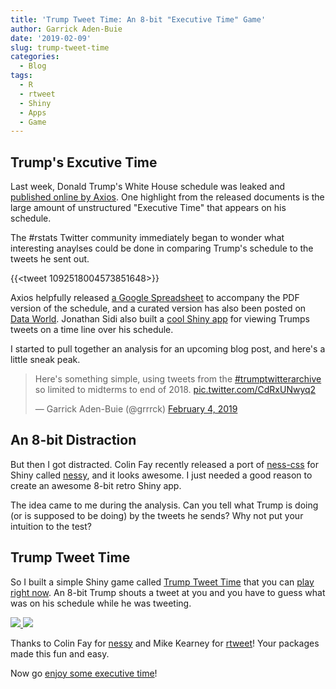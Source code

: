 ```yaml
---
title: 'Trump Tweet Time: An 8-bit "Executive Time" Game'
author: Garrick Aden-Buie
date: '2019-02-09'
slug: trump-tweet-time
categories:
  - Blog
tags:
  - R
  - rtweet
  - Shiny
  - Apps
  - Game
---
```


[axios-article]: https://www.axios.com/donald-trump-private-schedules-leak-executive-time-34e67fbb-3af6-48df-aefb-52e02c334255.html
[data-world]: https://data.world/firsthara/presidential-time
[axios-spreadsheet]: https://docs.google.com/spreadsheets/d/1oITCuVsYdhNXtY7GElLelsrbjRRIPJ1ce-_v-8J1X_A/edit#gid=0
[ness-css]: https://nostalgic-css.github.io/NES.css/
[nessy]: https://github.com/ColinFay/nessy
[app]: https://apps.garrickadenbuie.com/trump-tweet-time
[repo]: https://github.com/gadenbuie/trump-tweet-time
[rtweet]: https://rtweet.info

## Trump's Excutive Time

Last week, Donald Trump's White House schedule was leaked and [published online by Axios][axios-article].
One highlight from the released documents is the large amount of unstructured "Executive Time" that appears on his schedule.

The #rstats Twitter community immediately began to wonder what interesting anaylses could be done in comparing Trump's schedule to the tweets he sent out.

{{<tweet 1092518004573851648>}}

Axios helpfully released [a Google Spreadsheet][axios-spreadsheet] to accompany the PDF version of the schedule, and a curated version has also been posted on [Data World][data-world]. Jonathan Sidi also built a [cool Shiny app](https://github.com/yonicd/potus_public_schedule) for viewing Trumps tweets on a time line over his schedule.

I started to pull together an analysis for an upcoming blog post, and here's a little sneak peak.

<blockquote class="twitter-tweet" data-conversation="none"><p lang="en" dir="ltr">Here&#39;s something simple, using tweets from the <a href="https://twitter.com/hashtag/trumptwitterarchive?src=hash&amp;ref_src=twsrc%5Etfw">#trumptwitterarchive</a> so limited to midterms to end of 2018. <a href="https://t.co/CdRxUNwyq2">pic.twitter.com/CdRxUNwyq2</a></p>&mdash; Garrick Aden-Buie (@grrrck) <a href="https://twitter.com/grrrck/status/1092538573730000899?ref_src=twsrc%5Etfw">February 4, 2019</a></blockquote> <script async src="https://platform.twitter.com/widgets.js" charset="utf-8"></script> 

## An 8-bit Distraction

But then I got distracted.
Colin Fay recently released a port of [ness-css] for Shiny called [nessy], and it looks awesome.
I just needed a good reason to create an awesome 8-bit retro Shiny app.

The idea came to me during the analysis.
Can you tell what Trump is doing (or is supposed to be doing) by the tweets he sends?
Why not put your intuition to the test?

## Trump Tweet Time

So I built a simple Shiny game called [Trump Tweet Time][app] that you can [play right now][app].
An 8-bit Trump shouts a tweet at you and you have to guess what was on his schedule while he was tweeting.

<div>
<a href="/images/2019/trump-tweet-time-01.png" data-featherlight="image">
<img src="/images/2019/trump-tweet-time-01.png" style="max-height: 300px; margin:auto; display:inline;">
</a>

<a href="/images/2019/trump-tweet-time-02.png" data-featherlight="image">
<img src="/images/2019/trump-tweet-time-02.png" style="max-height: 300px; margin:auto; display:inline;">
</a>
</div>

Thanks to Colin Fay for [nessy] and Mike Kearney for [rtweet]!
Your packages made this fun and easy.

Now go [enjoy some executive time][app]!
